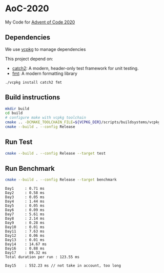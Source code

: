 # AoC-2020
My Code for [Advent of Code 2020](https://adventofcode.com/2020)

## Dependencies

We use [vcpkg](https://github.com/Microsoft/vcpkg) to manage dependencies

This project depend on:
- [catch2](https://github.com/catchorg/Catch2): A modern, header-only test framework for unit testing.
- [fmt](https://fmt.dev/latest/index.html): A modern formatting library

```
./vcpkg install catch2 fmt
```

## Build instructions

```bash
mkdir build
cd build
# configure make with vcpkg toolchain
cmake .. -DCMAKE_TOOLCHAIN_FILE=${VCPKG_DIR}/scripts/buildsystems/vcpkg.cmake
cmake --build . --config Release
```

## Run Test

```bash
cmake --build . --config Release --target test
```

## Run Benchmark

```bash
cmake --build . --config Release --target benchmark
```

```
Day1     : 0.71 ms
Day2     : 0.58 ms
Day3     : 0.05 ms
Day4     : 1.44 ms
Day5     : 0.05 ms
Day6     : 0.09 ms
Day7     : 5.61 ms
Day8     : 2.14 ms
Day9     : 0.28 ms
Day10    : 0.01 ms
Day11    : 7.63 ms
Day12    : 0.06 ms
Day13    : 0.01 ms
Day14    : 14.67 ms
Day16    : 0.88 ms
Day17    : 89.32 ms
Total duration per run : 123.55 ms

Day15    : 552.23 ms // not take in account, too long
```